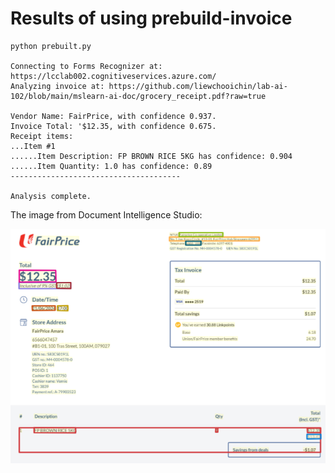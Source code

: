 # Results of using prebuild-invoice

```
python prebuilt.py 

Connecting to Forms Recognizer at: https://lcclab002.cognitiveservices.azure.com/
Analyzing invoice at: https://github.com/liewchooichin/lab-ai-102/blob/main/mslearn-ai-doc/grocery_receipt.pdf?raw=true

Vendor Name: FairPrice, with confidence 0.937.
Invoice Total: '$12.35, with confidence 0.675.
Receipt items:
...Item #1
......Item Description: FP BROWN RICE 5KG has confidence: 0.904
......Item Quantity: 1.0 has confidence: 0.89
--------------------------------------

Analysis complete.
```

The image from Document Intelligence Studio:

![analyzed receipt with bounding box](./receipt_analyzed.png)